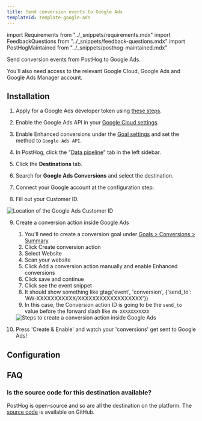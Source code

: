 ```yaml
---
title: Send conversion events to Google Ads
templateId: template-google-ads
---
```


import Requirements from "../_snippets/requirements.mdx"
import FeedbackQuestions from "../_snippets/feedback-questions.mdx"
import PostHogMaintained from "../_snippets/posthog-maintained.mdx"

Send conversion events from PostHog to Google Ads.

<Requirements />

You'll also need access to the relevant Google Cloud, Google Ads and Google Ads Manager account.

## Installation

1. Apply for a Google Ads developer token using [these steps](https://developers.google.com/google-ads/api/docs/get-started/dev-token).

2. Enable the Google Ads API in your [Google Cloud settings](https://console.cloud.google.com/marketplace/product/google/googleads.googleapis.com).

3. Enable Enhanced conversions under the [Goal settings](https://ads.google.com/aw/conversions/customersettings) and set the method to `Google Ads API`.

4. In PostHog, click the "[Data pipeline](https://us.posthog.com/pipeline/overview)" tab in the left sidebar.

5. Click the **Destinations** tab.

6. Search for **Google Ads Conversions** and select the destination.

7. Connect your Google account at the configuration step.

8. Fill out your Customer ID.
<img alt="Location of the Google Ads Customer ID" src="https://res.cloudinary.com/dmukukwp6/image/upload/2024_10_31_at_15_15_51_a7a003008c.png"/>

9. Create a conversion action inside Google Ads
   1. You'll need to create a conversion goal under [Goals > Conversions > Summary](https://ads.google.com/aw/conversions)
   2. Click Create conversion action
   3. Select Website
   4. Scan your website
   5. Click Add a conversion action manually and enable Enhanced conversions
   6. Click save and continue
   7. Click see the event snippet
   8. It should show something like gtag('event', 'conversion', {'send_to': 'AW-XXXXXXXXXXX/XXXXXXXXXXXXXXXXXX'})
   9. In this case, the Conversion action ID is going to be the `send_to` value before the forward slash like `AW-XXXXXXXXXXX`
   <img alt="Steps to create a conversion action inside Google Ads" src="https://res.cloudinary.com/dmukukwp6/image/upload/2024_10_30_at_15_04_47_772e736817.gif"/>

10. Press 'Create & Enable' and watch your 'conversions' get sent to Google Ads!

<HideOnCDPIndex>

## Configuration

<TemplateParameters />

## FAQ

### Is the source code for this destination available?

PostHog is open-source and so are all the destination on the platform. The [source code](https://github.com/PostHog/posthog/blob/master/posthog/cdp/templates/google_ads/template_google_ads.py) is available on GitHub.

<PostHogMaintained />

<FeedbackQuestions />

</HideOnCDPIndex>
